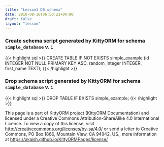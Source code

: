 ```yaml
---
title: "Lesson1 DB schema"
date: 2018-08-16T06:50:21+04:00
draft: false
layout: "lesson"
---
```

### Create schema script generated by KittyORM for schema `simple_database` v. `1`
{{< highlight sql >}}
CREATE TABLE IF NOT EXISTS simple_example (id INTEGER NOT NULL PRIMARY KEY ASC, random_integer INTEGER, first_name TEXT);
{{< /highlight >}} 
### Drop schema script generated by KittyORM for schema `simple_database` v. `1`
{{< highlight sql >}}
DROP TABLE IF EXISTS simple_example;
{{< /highlight >}} 

This page is a part of KittyORM project (KittyORM Documentation) and licensed under a Creative Commons Attribution-ShareAlike 4.0 International License. To view a copy of this license, visit http://creativecommons.org/licenses/by-sa/4.0/ or send a letter to Creative Commons, PO Box 1866, Mountain View, CA 94042, US., more information at https://akaish.github.io/KittyORMPages/license/
